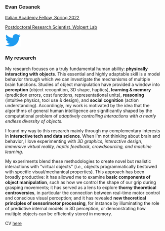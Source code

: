 <!--img src="evan.jpg" alt="headshot of evan" width="200"/-->
### Evan Cesanek

[Italian Academy Fellow, Spring 2022](https://italianacademy.columbia.edu)

[Postdoctoral Research Scientist, Wolpert Lab](https://wolpertlab.neuroscience.columbia.edu)

<a href="https://twitter.com/evcesanek"><img src="twitter-logo.svg" alt="link to twitter profile" width="50"/></a>

### My research
My research focuses on a truly fundamental human ability: **physically interacting with objects**. This essential and highly adaptable skill is a model behavior through which we can investigate the mechanisms of multiple brain functions. Studies of object manipulation have provided a window into **perception** (object recognition, 3D shape, haptics), **learning & memory** (prediction errors, cost functions, representational units), **reasoning** (intuitive physics, tool use & design), and **social cognition** (action understanding). Accordingly, my work is motivated by the idea that the algorithms of general human intelligence are significantly shaped by the computational problem of _adaptively controlling interactions with a nearly endless diversity of objects_.

I found my way to this research mainly through my complementary interests in **interactive tech and data science**. When I'm not thinking about brain and behavior, I love experimenting with _3D graphics, interactive design, immersive virtual reality, haptic feedback, crowdsourcing, and machine learning_.

My experiments blend these methodologies to create novel but realistic interactions with "virtual objects" (_i.e.,_ objects programmatically bestowed with specific visual/mechanical properties). This approach has been broadly productive: it has allowed me to examine **basic components of object manipulation**, such as how we control the shape of our grip during grasping movements; it has served as a lens to explore **thorny theoretical controversies**, in particular the connection between real-time motor control and conscious visual perception; and it has revealed **new theoretical principles of sensorimotor processing**, for instance by illuminating the role of predictive internal models in 3D perception, or demonstrating how multiple objects can be efficiently stored in memory.

CV [here](/assets/cv.pdf)
